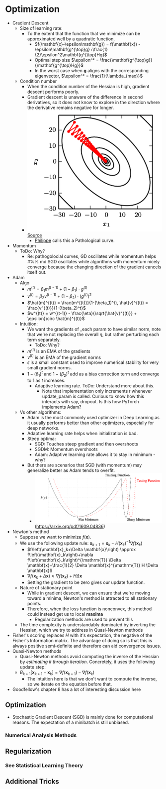 # Optimization

- Gradient Descent
  - Size of learning rate:
    - To the extent that the function that we minimize can be approximated well by a quadratic function, 
      - $f(\mathbf{x}-\epsilon\mathbf{g}) = f(\mathbf{x}) - \epsilon\mathbf{g^{\top}g}+\frac{1}{2}\epsilon^2\mathbf{g^{\top}Hg}$
      - Optimal step size $\epsilon^* = \frac{\mathbf{g^{\top}g}}{\mathbf{g^{\top}Hg}}$
      - In the worst case when $\mathbf{g}$ aligns with the corresponding eigenvector, $\epsilon^* = \frac{1}{\lambda_{max}}$
  - Condition number
    - When the condition number of the Hessian is high, gradient descent performs poorly. 
    - Gradient descent is unaware of the difference in second derivatives, so it does not know to explore in the direction where the derivative remains negative for longer.
    - ![canyon.png](canyon.png)[Source](https://www.deeplearningbook.org/contents/numerical.html)
      - [Philippe](https://github.com/phlippe/uvadlc_notebooks/blob/master/docs/tutorial_notebooks/tutorial4/Optimization_and_Initialization.ipynb) calls this a Pathological curve.
- Momentum
  - ToDo: Why?
    - Re: pathogolocial curves, GD oscillates while momentum helps #%% md
SGD oscillates while algorithms with momentum nicely converge because the changing direction of the gradient cancels itself out.
- Adam 
  - Algo
    - $m^{(t)} = \beta_1 m^{(t-1)} + (1 - \beta_1)\cdot g^{(t)}$
    - $v^{(t)} = \beta_2 v^{(t-1)} + (1 - \beta_2)\cdot \left(g^{(t)}\right)^2$
    - $\hat{m}^{(t)} = \frac{m^{(t)}}{1-(\beta_1)^t}, \hat{v}^{(t)} = \frac{v^{(t)}}{1-(\beta_2)^t}$
    - $w^{(t)} = w^{(t-1)} - \frac{\eta}{\sqrt{\hat{v}^{(t)}} + \epsilon}\circ \hat{m}^{(t)}$
  - Intuition:
    - We want the gradients of _each param to have similar norm, note that we're not replacing the overall $\eta$, but rather perturbing each term separately. 
      - ToDo: Why?
    - $m^{(t)}$ is an EMA of the gradients
    - $v^{(t)}$ is an EMA of the gradient norms
    - $\epsilon$ is a small constant used to improve numerical stability for very small gradient norms.
    - $1-(\beta_1)^t$ and  $1-(\beta_2)^t$ add as a bias correction term and converge to 1 as $t$ increases. 
      - Adaptive learning rate. ToDo: Understand more about this. 
        - Note that implementation only increments $t$ whenever update_param is called. Curious to know how this interacts with say, dropout. Is this how PyTorch implements Adam?
  - Vs other algorithms:
    - Adam is the most commonly used optimizer in Deep Learning as it usually performs better than other optimizers, especially for deep networks.
    - Adaptive learning rate helps when initialization is bad.
    - Steep optima:
      - SGD: Touches steep gradient and then overshoots 
      - SGDM: Momentum overshoots 
      - Adam: Adaptive learning rate allows it to stay in minimum - why?
    - But there are scenarios that SGD (with momentum) may generalize better as Adam tends to overfit.
      - ![adam_overfit.png](adam_overfit.png)(https://arxiv.org/pdf/1609.04836)
- Newton's method
  - Suppose we want to minimize $f(\mathbf{x})$.
  - We use the following update rule: $\mathbf{x}_{k+1}=\mathbf{x}_k-H\left(\mathbf{x}_k\right)^{-1} \nabla f\left(\mathbf{x}_k\right)$
    - $f\left(\mathbf{x}_k+\Delta \mathbf{x}\right) \approx f\left(\mathbf{x}_k\right)+\nabla f\left(\mathbf{x}_k\right)^{\mathrm{T}} \Delta \mathbf{x}+\frac{1}{2} \Delta \mathbf{x}^{\mathrm{T}} H \Delta \mathbf{x}$
    - $\nabla f\left(\mathbf{x}_k+\Delta \mathbf{x}\right) \approx \nabla f\left(\mathbf{x}_k\right)+H \Delta \mathbf{x}$
    - Setting the gradient to be zero gives our update function.
  - Nature of stationary point
    - While in gradient descent, we can ensure that we're moving toward a minima, Newton's method is attracted to all stationary points.
    - Therefore, when the loss function is nonconvex, this method could instead get us to local **maxima**
      - Regularization methods are used to prevent this
  - The time complexity is understandably dominated by inverting the Hessian, which we try to address in Quasi-Newton methods
- Fisher's scoring replaces $H$ with it's expectation, the negative of the Fisher's Information matrix. The advantage of doing so is that this is always positive semi-definite and therefore can aid convergence issues.
- Quasi-Newton methods
  - Quasi-Newton methods avoid computing the inverse of the Hessian by _estimating it through iteration_. Concretely, it uses the following update step:
  - $B_{k+1}\left[\mathbf{x}_{k+1}-\mathbf{x}_k\right]=\nabla f\left(\mathbf{x}_{k+1}\right)-\nabla f\left(\mathbf{x}_k\right)$
    - The intuition here is that we don't want to compute the inverse,  so we iterate on the equation before that.
- Goodfellow's chapter 8 has a lot of interesting discussion here


## Optimization
- Stochastic Gradient Descent (SGD) is mainly done for computational reasons. The expectation of a minibatch is still unbiased.

### Numerical Analysis Methods

## Regularization
### See Statistical Learning Theory

## Additional Tricks